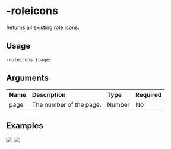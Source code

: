 # -roleicons
Returns all existing role icons.

## Usage
```
-roleicons {page}
```

## Arguments
Name | Description | Type | Required
:-- | :-- | :-- | :--
page | The number of the page. | Number | No

## Examples
![](https://user-images.githubusercontent.com/111157596/229904608-036a6612-2797-4083-b7c3-5ad3c5674474.png)
![](https://user-images.githubusercontent.com/111157596/229904627-79162dfe-85ba-46f8-b3ff-469b3abd503d.png)
